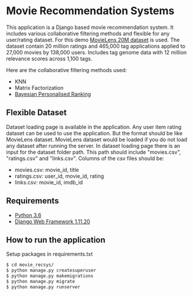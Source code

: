 # Movie Recommendation Systems

This application is a Django based movie recommendation system. It includes various collaborative filtering methods and flexible for any user/rating dataset. For this demo [MovieLens 20M dataset](https://grouplens.org/datasets/movielens/20m/) is used. The dataset contain 20 million ratings and 465,000 tag applications applied to 27,000 movies by 138,000 users. Includes tag genome data with 12 million relevance scores across 1,100 tags.

Here are the collaborative filtering methods used:
* KNN
* Matrix Factorization
* [Bayesian Personalised Ranking](https://arxiv.org/pdf/1205.2618.pdf)

## Flexible Dataset
Dataset loading page is available in the application. Any user item rating dataset can be used to use the application. 
But the format should be like MovieLens dataset. MovieLens dataset would be loaded if you do not load any dataset after running the server.
In dataset loading page there is an input for the dataset folder path. This path should include "movies.csv", "ratings.csv" and "links.csv".
Columns of the csv files should be:

* movies.csv: movie_id, title
* ratings.csv: user_id, movie_id, rating
* links.csv: movie_id, imdb_id

## Requirements

* [Python 3.6](https://www.python.org/downloads/release/python-360/)
* [Django Web Framework 1.11.20](https://docs.djangoproject.com/en/2.2/releases/1.11.20/)

## How to run the application

Setup packages in requirements.txt

```bash
$ cd movie_recsys/
$ python manage.py createsuperuser
$ python manage.py makemigrations
$ python manage.py migrate
$ python manage.py runserver
```


